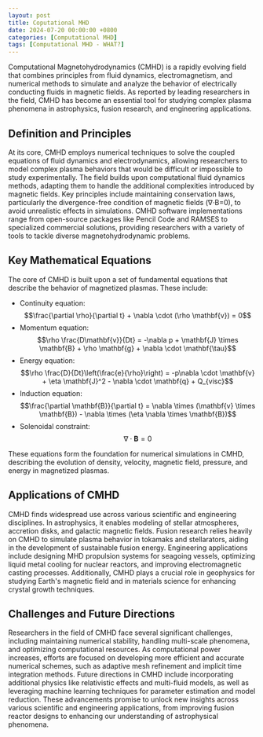 ```yaml
---
layout: post
title: Coputational MHD
date: 2024-07-20 00:00:00 +0800
categories: [Computational MHD]
tags: [Computational MHD - WHAT?]
---
```


Computational Magnetohydrodynamics (CMHD) is a rapidly evolving field that combines principles from fluid dynamics, electromagnetism, and numerical methods to simulate and analyze the behavior of electrically conducting fluids in magnetic fields. As reported by leading researchers in the field, CMHD has become an essential tool for studying complex plasma phenomena in astrophysics, fusion research, and engineering applications.

## Definition and Principles

At its core, CMHD employs numerical techniques to solve the coupled equations of fluid dynamics and electrodynamics, allowing researchers to model complex plasma behaviors that would be difficult or impossible to study experimentally. The field builds upon computational fluid dynamics methods, adapting them to handle the additional complexities introduced by magnetic fields. Key principles include maintaining conservation laws, particularly the divergence-free condition of magnetic fields (∇⋅B=0), to avoid unrealistic effects in simulations. CMHD software implementations range from open-source packages like Pencil Code and RAMSES to specialized commercial solutions, providing researchers with a variety of tools to tackle diverse magnetohydrodynamic problems.

## Key Mathematical Equations

The core of CMHD is built upon a set of fundamental equations that describe the behavior of magnetized plasmas. These include:

- Continuity equation: $$\frac{\partial \rho}{\partial t} + \nabla \cdot (\rho \mathbf{v}) = 0$$
- Momentum equation: $$\rho \frac{D\mathbf{v}}{Dt} = -\nabla p + \mathbf{J} \times \mathbf{B} + \rho \mathbf{g} + \nabla \cdot \mathbf{\tau}$$
- Energy equation: $$\rho \frac{D}{Dt}\left(\frac{e}{\rho}\right) = -p\nabla \cdot \mathbf{v} + \eta \mathbf{J}^2 - \nabla \cdot \mathbf{q} + Q_{visc}$$
- Induction equation: $$\frac{\partial \mathbf{B}}{\partial t} = \nabla \times (\mathbf{v} \times \mathbf{B}) - \nabla \times (\eta \nabla \times \mathbf{B})$$
- Solenoidal constraint: $$\nabla \cdot \mathbf{B} = 0$$

These equations form the foundation for numerical simulations in CMHD, describing the evolution of density, velocity, magnetic field, pressure, and energy in magnetized plasmas.

## Applications of CMHD

CMHD finds widespread use across various scientific and engineering disciplines. In astrophysics, it enables modeling of stellar atmospheres, accretion disks, and galactic magnetic fields. Fusion research relies heavily on CMHD to simulate plasma behavior in tokamaks and stellarators, aiding in the development of sustainable fusion energy. Engineering applications include designing MHD propulsion systems for seagoing vessels, optimizing liquid metal cooling for nuclear reactors, and improving electromagnetic casting processes. Additionally, CMHD plays a crucial role in geophysics for studying Earth's magnetic field and in materials science for enhancing crystal growth techniques.

## Challenges and Future Directions

Researchers in the field of CMHD face several significant challenges, including maintaining numerical stability, handling multi-scale phenomena, and optimizing computational resources. As computational power increases, efforts are focused on developing more efficient and accurate numerical schemes, such as adaptive mesh refinement and implicit time integration methods. Future directions in CMHD include incorporating additional physics like relativistic effects and multi-fluid models, as well as leveraging machine learning techniques for parameter estimation and model reduction. These advancements promise to unlock new insights across various scientific and engineering applications, from improving fusion reactor designs to enhancing our understanding of astrophysical phenomena.
